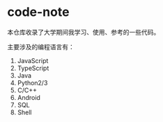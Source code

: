 # code-note

本仓库收录了大学期间我学习、使用、参考的一些代码。

主要涉及的编程语言有：

1. JavaScript
2. TypeScript
3. Java
4. Python2/3
5. C/C++
6. Android
7. SQL
8. Shell

